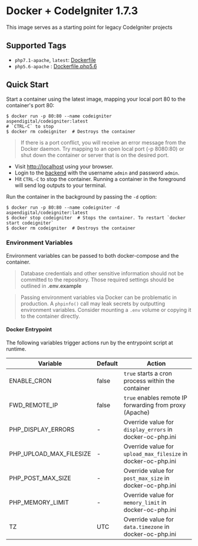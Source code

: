 # Docker + CodeIgniter 1.7.3

This image serves as a starting point for legacy CodeIgniter projects

## Supported Tags

- `php7.1-apache`, `latest`: [Dockerfile](https://github.com/aspendigital/docker-codeigniter/blob/master/Dockerfile)
- `php5.6-apache` : [Dockerfile.php5.6](https://github.com/aspendigital/docker-codeigniter/blob/master/Dockerfile.5.6)


## Quick Start

Start a container using the latest image, mapping your local port 80 to the container's port 80:

```shell
$ docker run -p 80:80 --name codeigniter aspendigital/codeigniter:latest
# `CTRL-C` to stop
$ docker rm codeigniter  # Destroys the container
```

> If there is a port conflict, you will receive an error message from the Docker daemon. Try mapping to an open local port (-p 8080:80) or shut down the container or server that is on the desired port.

 - Visit [http://localhost](http://localhost) using your browser.
 - Login to the [backend](http://localhost/backend) with the username `admin` and password `admin`.
 - Hit `CTRL-C` to stop the container. Running a container in the foreground will send log outputs to your terminal.

Run the container in the background by passing the `-d` option:

```shell
$ docker run -p 80:80 --name codeigniter -d aspendigital/codeigniter:latest
$ docker stop codeigniter  # Stops the container. To restart `docker start codeigniter`
$ docker rm codeigniter  # Destroys the container
```

### Environment Variables


Environment variables can be passed to both docker-compose and the container.

 > Database credentials and other sensitive information should not be committed to the repository. Those required settings should be outlined in __.env.example__

 > Passing environment variables via Docker can be problematic in production. A `phpinfo()` call may leak secrets by outputting environment variables.  Consider mounting a `.env` volume or copying it to the container directly.


#### Docker Entrypoint

The following variables trigger actions run by the entrypoint script at runtime.

| Variable | Default | Action |
| -------- | ------- | ------ |
| ENABLE_CRON | false | `true` starts a cron process within the container |
| FWD_REMOTE_IP | false | `true` enables remote IP forwarding from proxy (Apache) |
| PHP_DISPLAY_ERRORS | - | Override value for `display_errors` in docker-oc-php.ini |
| PHP_UPLOAD_MAX_FILESIZE | - | Override value for `upload_max_filesize` in docker-oc-php.ini |
| PHP_POST_MAX_SIZE | - | Override value for `post_max_size` in docker-oc-php.ini |
| PHP_MEMORY_LIMIT | - | Override value for `memory_limit` in docker-oc-php.ini |
| TZ | UTC | Override value for `data.timezone` in docker-oc-php.ini |

